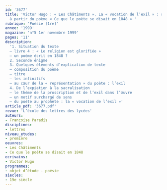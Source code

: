 ```yaml
---
id: '3677'
title: 'Victor Hugo : « Les Châtiments ». La « vocation de l’exil » : réflexion menée
  à partir du poème « Ce que le poète se disait en 1848 » '
rubrique: 'Poésie [1re]'
annee: '1999'
magazine: 'n°5 1er novembre 1999'
pages: '11'
description: 
  '1. Situation du texte
  – livre 4 : « Le religion est glorifiée »
  – un poème écrit en 1848 ?
  2. Seconde énigme
  3. Quelques éléments d’explication de texte
  – composition du poème
  – titre
  – les infinitifs
  – au cœur de la « représentation » du poète : l’exil
  4. De l’expiation à la sacralisation
  – le thème de la proscription et de l’exil dans l’œuvre
  – un motif surchargé de sens
  – du poète au prophète : la « vocation de l’exil »'
article_pdf: '3677.pdf'
revue: 'L’école des lettres des lycées'
auteurs:
- Françoise Paradis
disciplines:
- lettres
niveau_etudes:
- première
oeuvres:
- Les Châtiments
- Ce que le poète se disait en 1848
ecrivains:
- Victor Hugo
programmes:
- objet d’étude - poésie
siecles:
- 19e siècle
---
```

